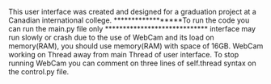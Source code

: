 This user interface was created and designed for a graduation project at a Canadian international college.
******************To run the code you can run the main.py file only *****************************
interface may run slowly or crash due to the use of WebCam and its load on memory(RAM), you should use memory(RAM) with space of 16GB.
WebCam working on Thread away from main Thread of user interface.
To stop running WebCam you can comment on three lines of self.thread syntax on the control.py file.
